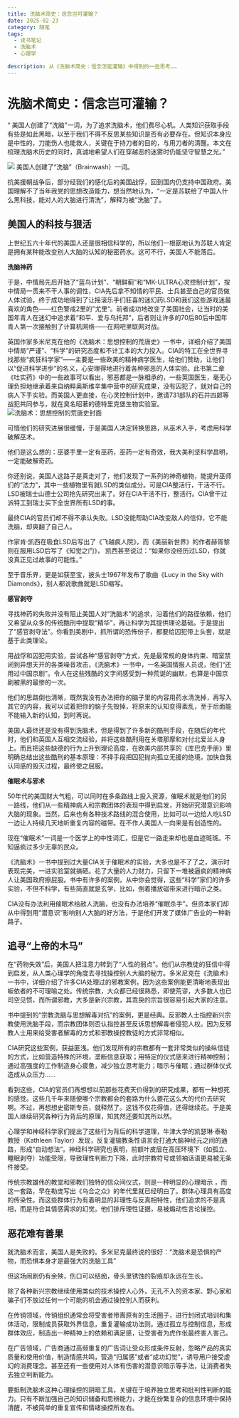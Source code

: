 ```yaml
---
title: 洗脑术简史：信念岂可灌输？
date: 2025-02-23
category: 随笔
tags:
  - 读书笔记
  - 洗脑术
  - 心理学

description: 从《洗脑术简史：信念怎能灌输》中得到的一些思考……
---
```


# 洗脑术简史：信念岂可灌输？

“ 美国人创建了“洗脑”一词，为了追求洗脑术，他们费尽心机。人类知识获取手段有些是如此黑暗，以至于我们不得不反思某些知识是否有必要存在。但知识本身应是中性的，刀能伤人也能救人，关键在于持刀者的目的，与用刀者的清醒。本文在梳理洗脑术历史的同时，真诚地希望人们在穿越恶的迷雾时仍能坚守智慧之光。”
<!-- more -->

![](https://raw.githubusercontent.com/loaf/sa1/master/blog/images/20250827135707239.png)
美国人创建了“洗脑”（Brainwash）一词。

抗美援朝战争后，部分经我们的感化后的美国战俘，回到国内仍支持中国政府。美国理解不了当年我党的思想改造能力，想当然地认为，“一定是苏联给了中国人什么黑科技，能对人的大脑进行清洗”，解释为被“洗脑”了。

## 美国人的科技与狠活

上世纪五六十年代的美国人还是很相信科学的，所以他们一根筯地认为苏联人肯定是拥有某种能改变别人大脑的认知的秘密药水。这可不行，美国人不能落后。

**洗脑神药**

于是，中情局先后开始了“蓝鸟计划”、“朝鲜蓟”和“MK-ULTRA心灵控制计划”，按中情局一贯来不干人事的调性，CIA先后拿不知情的平民、士兵甚至自己的官员做人体试验，终于成功地得到了让摇滚乐手们狂喜的迷幻药LSD和我们这些游戏迷最喜欢的角色——红色警戒2里的”尤里“。前者成功地改变了美国社会，让当时的美国年青人在迷幻中追求着“和平、爱与乌托邦”，后者则让许多的70后80后中国年青人第一次接触到了计算机网络——在网吧里联网对战。

英国作家多米尼克在他的《洗脑术：思想控制的荒唐史》一书中，详细介绍了美国中情局“严谨”、“科学”的研究态度和不计工本的大力投入。CIA的特工在全世界寻找那些“疯狂科学家”——主要是一些欧美的精神病学医生，给他们赞助，让他们以“促进科学进步”的名义，心安理得地进行着各种邪恶的人体实验。此书第二章《吐实药》中的一些故事可以看出，邪恶都是一脉相承的，一些英国医生，毫无心理负担地继承着来自纳粹奥斯维辛集中营中的研究成果，没有囚犯了，就对自己的病人下手实验。而美国人更直接，在心灵控制计划中，邀请731部队的石井四郞等战犯共同参与，就在臭名昭著的德特里克堡生物实验室。
![洗脑术：思想控制的荒唐史封面](https://raw.githubusercontent.com/loaf/sa1/master/blog/images/20250827135150453.png)

可惜他们的研究进展很缓慢，于是美国人决定转换思路，从巫术入手，考虑用科学破解巫术。

他们是这么想的：巫婆手里一定有巫药，巫药一定有奇效，我大美利坚科学昌明，一定能破解奇药。

你还别说，美国人这路子是真走对了，他们发现了一系列的神奇植物，能提升巫师们的“法力”，其中一些植物里有就LSD的类似成分。可是CIA整活行，干活不行。LSD被瑞士山德士公司抢先研究出来了。好在CIA干活不行，整活行。CIA曾干过派特工到瑞士买下全世界所有LSD的事。

最终CIA的官员们却不得不承认失败。LSD没能帮助CIA改变敌人的信仰，它不能洗脑，却爽翻了自己人。

作家肯·凯西在吸食LSD后写出了《飞越疯人院》，而《美丽新世界》的作者赫胥黎则在服用LSD后写了《知觉之门》， 凯西甚至说过：“如果你没经历过LSD，你就没真正见过故事的可能性。”

至于音乐界，更是如获至宝，披头士1967年发布了歌曲《Lucy in the Sky with Diamonds》，别人都说歌曲就是LSD缩写。

**感官剥夺**

寻找神药的失败并没有阻止美国人对“洗脑术”的追求，沿着他们的路径依赖，他们又希望从众多的传统酷刑中提取“精华”，再让科学为其提供理论基础。于是提出了“感官剥夺法”。你看到美剧中，抓所谓的恐怖份子，都要给囚犯带上头套，就是基于此类理论。

用战俘和囚犯用实验，尝试各种“感官剥夺”方式，先是最常规的身体约束、暗室禁闭到异想天开的各类噪音攻击，《洗脑术》一书中，一名英国情报人员说，他们“还用过中国京剧”。令人在这些残酷的文字间感受到一种荒诞的幽默，也算是中国京剧被黑的最惨的一次。

他们的思路倒也清晰，既然我没有办法把你的脑子里的内容用药水清洗掉，再写入其它的内容，我可以试着把你的脑子先毁掉，将原来的认知变得紊乱，至于后面能不能输入新的认知，到时再说。

美国人最终还是没有得到洗脑术，但是得到了许多新的酷刑手段，在随后的年代时，他们和英国人互相交流经验，并将这些酷刑用在关塔那摩和对付北爱兰人身上。而且把这些缺德的行为上升到理论高度，在欧美内部共享的《库巴克手册》里明确总结出这些酷刑的基本原理：不择手段把囚犯抛向孤立无援的绝境，加快自我认同感的毁灭过程，最终使之屈服。

**催眠术与邪术**

50年代的美国财大气粗，可以同时在多条路线上投入资源，催眠术就是他们的另一路线，他们从一些精神病人和宗教团体的表现中得到启发，开始研究潜意识影响大脑的现象。当然，后来也有各种技术路线的混合使用，比如可以一边给人吃LSD一边让人持续几天地听重复内容的磁带。在不作人美国人一向来是有创造性的。

现在“催眠术”一词是一个医学上的中性词汇，但是它一路走来却也是血迹斑斑。不知逼疯过多少无辜的民众。

《洗脑术》一书中提到过大量CIA关于催眠术的实验，大多也是不了了之，演示时表现完美，一进实验室就搞砸。花了大量的人力财力，只留下一堆被逼疯的精神病人让美国政府擦屁股。书中有许多的案例，从中你会觉得，这些“科学”家们的许多实验，不但不科学，有些简直就是玄学，比如，倒着播放磁带来进行暗示之类。

CIA没有办法利用催眠术给敌人洗脑，也没有办法培养“催眠杀手”。但资本家们却从中得到用“潜意识”影响别人大脑的好方法，于是他们开发了媒体广告业的一种新路子。

## 追寻“上帝的木马”
在“药物失效”后，美国人把注意力转到了“人性的弱点”。他们从宗教徒的狂信中得到启发，从人类心理学的角度去寻找操控别人大脑的秘方。多米尼克在《洗脑术》一书中，详细介绍了许多CIA处理过的邪教案例，因为这些案例能更清晰地表现出皈依者的不可理喻之处。传统宗教，大众都已经很熟悉，即使荒谬，大多数人也已司空见惯，而所谓邪教，大多是新兴宗教，其乖戾的宗旨很容易引起大家的注意。

书中提到的“宗教洗脑与思想解毒对抗”的案例，更是经典。反邪教人士指控新兴宗教使用洗脑手段，而宗教团体则否认指控甚至反诉思想解毒者侵犯人权。因为反邪教人士用来给受害者解毒的方式和邪教操控教徒的方式非常相似。

CIA研究这些案例，获益匪浅。他们发现所有的宗教都有一套非常类似的操纵信徒的方式，比如营造特殊的环境，垄断信息获取；用特定的仪式感来进行精神控制；通过高强度的工作制造身心疲惫，减少独立思考能力；暗示与催眠；通过群体仪式造成从众压力……

看到这些，CIA的官员们再想想以前那些花费天价得到的研究成果，都有一种想死的感觉。这些几千年来随便哪个宗教都会的套路为什么要花这么大的代价去研究啊。不过，再想想史密斯专员，就释然了。这钱不仅花得值，还得继续花。于是美国人继续研究各种行为背后的原理，知其然还要知其所以然。

心理学和神经科学家们提出了这些行为背后的科学道理，牛津大学的凯瑟琳·泰勒教授（Kathleen Taylor）发现，反复灌输教条性语言会打通大脑神经元之间的通路，形成“自动想法”。神经科学研究也表明，前额叶皮层在高压环境下（如孤立、睡眠剥夺）功能受限，导致理性判断力下降，此时宗教符号或领袖话语更易被无条件接受。

传统宗教雄伟的教堂和邪教们独特的信众间仪式，则是一种明显的心理暗示 ，而这一套路，早在勒庞写出《乌合之众》的年代里就已经明白了。群体心理具有高度的传染性。而这些群体行为有着明显的非理性与反真相特性，他们追求的不是真相，而是符合其情感需求的幻觉。他们排斥理性证据，易被煽动性言论操控。

## 恶花难有善果
就洗脑术而言，美国人是失败的。多米尼克最终说的很好：“洗脑术是恐惧的产物，而恐惧本身才是最强大的洗脑工具”

但这场闹剧仍有余殃，伤口可以结痂，骨头里锈蚀的裂痕却永远在生长。

除了各种新兴宗教继续使用类似的技术操控人心外，无孔不入的资本家、野心家和骗子们不放过任何一个可能的机会通过操控别人而获利。

在传销领域，传销组织通常会将受害者带离原有的生活圈子，进行封闭式培训和集体活动，限制成员获取外界信息，重复灌输成功法则。通过孤立与控制信息，形成群体效应，制造出一种精神上的依赖和满足感，让受害者为虎作伥最终害人害己。

在广告领域，广告商通过高频重复的广告词让受众形成条件反射，忽略产品的真实质量和使用价值，制造情感共鸣，营造“归属感”或者“成功幻觉”，诱导用户接受虚幻的消费理念。甚至还有一些使用对人体有伤害的潜意识暗示等手法，让消费者失去独立判断能力。

要抵制洗脑术这种心理操控的阴暗工具，关键在于培养独立思考和批判性判断的能力。只有不断加强自己的知识储备和思辨能力，才能在纷繁复杂的信息环境中保持清醒，不被简单的重复宣传和情绪操控所左右。